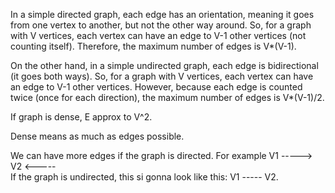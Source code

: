 In a simple directed graph, each edge has an orientation, meaning it goes from one vertex to another, but not the other way around. So, for a graph with V vertices, each vertex can have an edge to V-1 other vertices (not counting itself). Therefore, the maximum number of edges is V*(V-1).

On the other hand, in a simple undirected graph, each edge is bidirectional (it goes both ways). So, for a graph with V vertices, each vertex can have an edge to V-1 other vertices. However, because each edge is counted twice (once for each direction), the maximum number of edges is V*(V-1)/2.

If graph is dense, E approx to V^2.

Dense means as much as edges possible.

We can have more edges if the graph is directed. For example V1 ----->  V2
                                                                <-----  
If the graph is undirected, this si gonna look like this:  V1 ----- V2. 